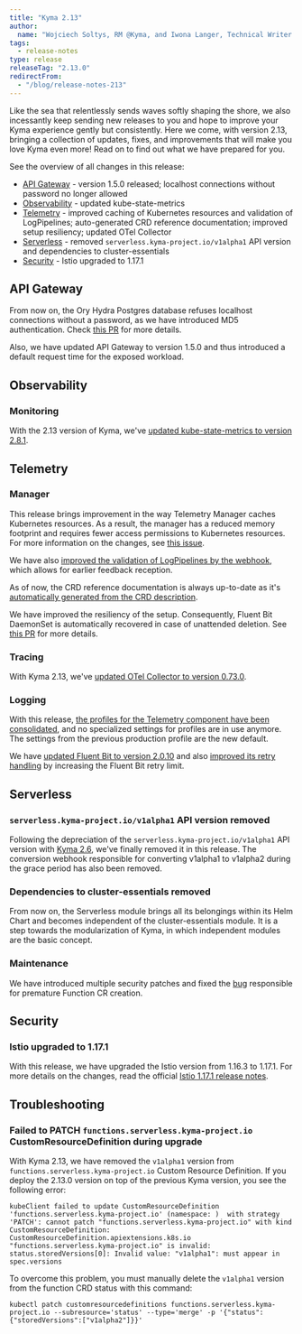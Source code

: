 ```yaml
---
title: "Kyma 2.13"
author:
  name: "Wojciech Soltys, RM @Kyma, and Iwona Langer, Technical Writer @Kyma"
tags:
  - release-notes 
type: release 
releaseTag: "2.13.0"
redirectFrom:
  - "/blog/release-notes-213"
---
```


Like the sea that relentlessly sends waves softly shaping the shore, we also incessantly keep sending new releases to you and hope to improve your Kyma experience gently but consistently. Here we come, with version 2.13, bringing a collection of updates, fixes, and improvements that will make you love Kyma even more! Read on to find out what we have prepared for you.

<!-- overview -->

See the overview of all changes in this release:

- [API Gateway](#api-gateway) - version 1.5.0 released; localhost connections without password no longer allowed
- [Observability](#observability) -  updated kube-state-metrics 
- [Telemetry](#telemetry) - improved caching of Kubernetes resources and validation of LogPipelines; auto-generated CRD reference documentation; improved setup resiliency; updated OTel Collector 
- [Serverless](#serverless) - removed `serverless.kyma-project.io/v1alpha1` API version and dependencies to cluster-essentials 
- [Security](#security) - Istio upgraded to 1.17.1


## API Gateway  

From now on, the Ory Hydra Postgres database refuses localhost connections without a password, as we have introduced MD5 authentication. Check [this PR](https://github.com/kyma-project/kyma/pull/17138) for more details.

Also, we have updated API Gateway to version 1.5.0 and thus introduced a default request time for the exposed workload.

## Observability  
### Monitoring  

  With the 2.13 version of Kyma, we've [updated kube-state-metrics to version 2.8.1](https://github.com/kyma-project/kyma/pull/17058).

## Telemetry  
### Manager  

This release brings improvement in the way Telemetry Manager caches Kubernetes resources. As a result, the manager has a reduced memory footprint and requires fewer access permissions to Kubernetes resources. For more information on the changes, see [this issue](https://github.com/kyma-project/kyma/issues/17001). 

We have also [improved the validation of LogPipelines by the webhook](https://github.com/kyma-project/kyma/issues/15480), which allows for earlier feedback reception. 

As of now, the CRD reference documentation is always up-to-date as it's [automatically generated from the CRD description](https://github.com/kyma-project/kyma/issues/15663).

We have improved the resiliency of the setup. Consequently, Fluent Bit DaemonSet is automatically recovered in case of unattended deletion. See [this PR](https://github.com/kyma-project/telemetry-manager/pull/99) for more details.

### Tracing  

With Kyma 2.13, we've [updated OTel Collector to version 0.73.0](https://github.com/kyma-project/kyma/pull/17058).

### Logging  

With this release, [the profiles for the Telemetry component have been consolidated](https://github.com/kyma-project/kyma/issues/16853), and no specialized settings for profiles are in use anymore. The settings from the previous production profile are the new default.

We have [updated Fluent Bit to version 2.0.10](https://github.com/kyma-project/kyma/pull/17109) and also [improved its retry handling](https://github.com/kyma-project/kyma/issues/17113) by increasing the Fluent Bit retry limit.

## Serverless  
###  `serverless.kyma-project.io/v1alpha1` API version removed  

Following the depreciation of the `serverless.kyma-project.io/v1alpha1` API version with [Kyma 2.6](https://kyma-project.io/blog/2022/8/25/release-notes-26/#serverless), we've finally removed it in this release. The conversion webhook responsible for converting v1alpha1 to v1alpha2 during the grace period has also been removed.

### Dependencies to cluster-essentials removed

From now on, the Serverless module brings all its belongings within its Helm Chart and becomes independent of the cluster-essentials module. It is a step towards the modularization of Kyma, in which independent modules are the basic concept.

### Maintenance  

We have introduced multiple security patches and fixed the [bug](https://github.com/kyma-project/kyma/issues/17147) responsible for premature Function CR creation.

## Security  
### Istio upgraded to 1.17.1  

With this release, we have upgraded the Istio version from 1.16.3 to 1.17.1. For more details on the changes, read the official [Istio 1.17.1 release notes](https://istio.io/latest/news/releases/1.17.x/announcing-1.17.1/).  

## Troubleshooting
### Failed to PATCH `functions.serverless.kyma-project.io` CustomResourceDefinition during upgrade

With Kyma 2.13, we have removed the `v1alpha1` version from `functions.serverless.kyma-project.io` Custom Resource Definition.
If you deploy the 2.13.0 version on top of the previous Kyma version, you see the following error:
```
kubeClient failed to update CustomResourceDefinition 'functions.serverless.kyma-project.io' (namespace: )  with strategy 'PATCH': cannot patch "functions.serverless.kyma-project.io" with kind CustomResourceDefinition: CustomResourceDefinition.apiextensions.k8s.io "functions.serverless.kyma-project.io" is invalid: status.storedVersions[0]: Invalid value: "v1alpha1": must appear in spec.versions
```

To overcome this problem, you must manually delete the `v1alpha1` version from the function CRD status with this command:
```
kubectl patch customresourcedefinitions functions.serverless.kyma-project.io --subresource='status' --type='merge' -p '{"status":{"storedVersions":["v1alpha2"]}}'
```
